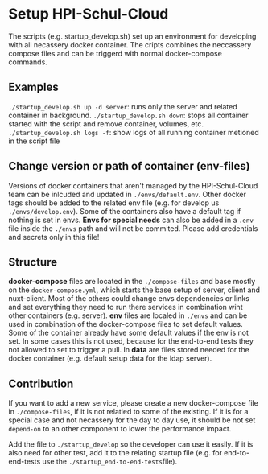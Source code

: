 # Setup HPI-Schul-Cloud

The scripts (e.g. startup_develop.sh) set up an environment for developing with all necassery docker container. The cripts combines the neccassery compose files and can be triggerd with normal docker-compose commands.

## Examples

`./startup_develop.sh up -d server`: runs only the server and related container in background.
`./startup_develop.sh down`: stops all container started with the script and remove container, volumes, etc.
`./startup_develop.sh logs -f`: show logs of all running container metioned in the script file

## Change version or path of container (env-files)

Versions of docker containers that aren't managed by the HPI-Schul-Cloud team can be inlcuded and updated in `./envs/default.env`. Other docker tags should be added to the related env file (e.g. for develop us `./envs/develop.env`). Some of the containers also have a default tag if nothing is set in envs. **Envs for special needs** can also be added in a `.env` file inside the `./envs` path and will not be commited. Please add credentials and secrets only in this file!

## Structure

**docker-compose** files are located in the `./compose-files` and base mostly on the `docker-compose.yml`, which starts the base setup of server, client and nuxt-client. Most of the others could change envs dependencies or links and set everything they need to run there services in combination wiht other containers (e.g. server).
**env** files are localed in `./envs` and can be used in combination of the docker-compose files to set default values. Some of the container already have some default values if the env is not set. In some cases this is not used, because for the end-to-end tests they not allowed to set to trigger a pull. In **data** are files stored needed for the docker container (e.g. default setup data for the ldap server).

## Contribution

If you want to add a new service, please create a new docker-compose file in `./compose-files`, if it is not relatied to some of the existing. If it is for a special case and not necassery for the day to day use, it should be not set `depend-on` to an other component to lower the performance impact.

Add the file to `./startup_develop` so the developer can use it easily. If it is also need for other test, add it to the relating startup file (e.g. for end-to-end-tests use the `./startup_end-to-end-tests`file).
